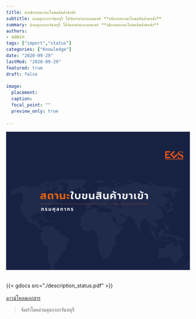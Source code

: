```yaml
---
title: คำอธิบายสถานะใบขนสินค้าขาเข้า
subtitle: ด่านศุลกากรจันทบุรี ได้จัดทำคำและเผยแพร่ **อธิบายสถานะใบขนสินค้าขาเข้า**
summary: ด่านศุลกากรจันทบุรี ได้จัดทำคำและเผยแพร่ **อธิบายสถานะใบขนสินค้าขาเข้า**
authors:
- admin
tags: ["import","status"]
categories: ["Knowledge"]
date: "2020-09-29"
lastMod: "2020-09-29"
featured: true
draft: false

image:
  placement: 
  caption: 
  focal_point: ""
  preview_only: true

---
```


![](featured.png)



<br>
{{< gdocs src="./description_status.pdf" >}}
<br>

<br>
 <a href="./description_status.pdf" target="_blank" id="download_files">ดาวน์โหลดเอกสาร
                <i class=" fas fa-file-pdf" ></i>
            </a>
<br>

> จัดทำโดยด่านศุลกากรจันทบุรี